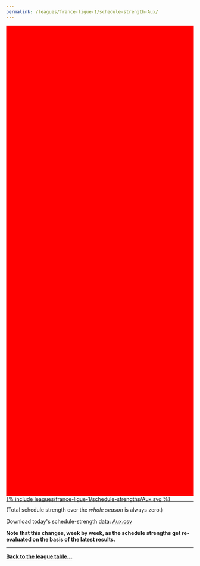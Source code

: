 ```yaml
---
permalink: /leagues/france-ligue-1/schedule-strength-Aux/
---
```


<style>
.svg-wrap {
    background-color:red;
    height:0;
    padding-top:250%; /* 350px/550px */
    position: relative;
}

svg {
    background-color: white;
    height: 100%;
    display:block;
    width: 100%;
    position: absolute;
    top:0;
    left:0;
}
</style>


<div class="svg-wrap">
{% include leagues/france-ligue-1/schedule-strengths/Aux.svg %}
</div>

-----

(Total schedule strength over the *whole season* is always zero.)


Download today's schedule-strength data: [Aux.csv](/assets/leagues/france-ligue-1/2022/schedule-strengths/Aux.csv)

**Note that this changes, week by week, as the schedule strengths get re-evaluated on the
basis of the latest results.**

-----

[**Back to the league table...**](/leagues/france-ligue-1)


